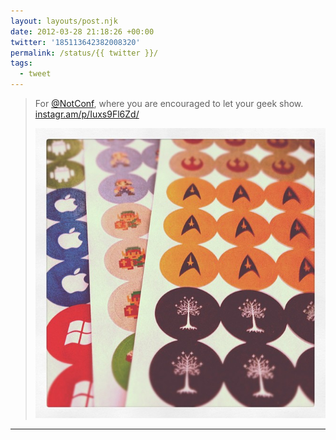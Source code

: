 ```yaml
---
layout: layouts/post.njk
date: 2012-03-28 21:18:26 +00:00
twitter: '185113642382008320'
permalink: /status/{{ twitter }}/
tags: 
  - tweet
---
```


> For [@NotConf](https://twitter.com/NotConf), where you are encouraged to let your geek show. [instagr.am/p/Iuxs9Fl6Zd/](http://instagr.am/p/Iuxs9Fl6Zd/)
> 
> ![circle stickers with Super Mario, Star Trek, Lord of the Rings, etc.](/img/_insta/11189708_883093131746770_758128874_n.jpg)

---
